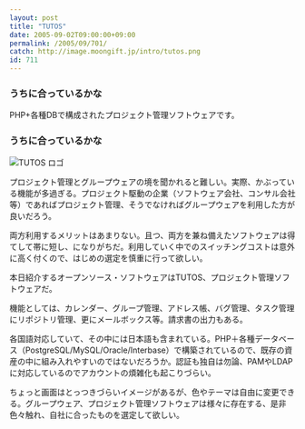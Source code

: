 ```yaml
---
layout: post
title: "TUTOS"
date: 2005-09-02T09:00:00+09:00
permalink: /2005/09/701/
catch: http://image.moongift.jp/intro/tutos.png
id: 711
---
```

### うちに合っているかな
  
PHP+各種DBで構成されたプロジェクト管理ソフトウェアです。  
<!--more-->  

### うちに合っているかな
  

![TUTOS ロゴ](http://image.moongift.jp/intro/tutos.png "TUTOS ロゴ")

  

プロジェクト管理とグループウェアの境を聞かれると難しい。実際、かぶっている機能が多過ぎる。プロジェクト駆動の企業（ソフトウェア会社、コンサル会社等）であればプロジェクト管理、そうでなければグループウェアを利用した方が良いだろう。

  

両方利用するメリットはあまりない。且つ、両方を兼ね備えたソフトウェアは得てして帯に短し、になりがちだ。利用していく中でのスイッチングコストは意外に高く付くので、はじめの選定を慎重に行って欲しい。

  

本日紹介するオープンソース・ソフトウェアはTUTOS、プロジェクト管理ソフトウェアだ。

  

機能としては、カレンダー、グループ管理、アドレス帳、バグ管理、タスク管理にリポジトリ管理、更にメールボックス等。請求書の出力もある。

  

各国語対応していて、その中には日本語も含まれている。PHP＋各種データベース（PostgreSQL/MySQL/Oracle/Interbase）で構築されているので、既存の資産の中に組み入れやすいのではないだろうか。認証も独自は勿論、PAMやLDAPに対応しているのでアカウントの煩雑化も起こりづらい。

  

ちょっと画面はとっつきづらいイメージがあるが、色やテーマは自由に変更できる。グループウェア、プロジェクト管理ソフトウェアは様々に存在する、是非色々触れ、自社に合ったものを選定して欲しい。

